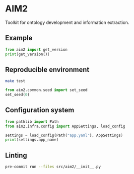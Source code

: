 # AIM2

Toolkit for ontology development and information extraction.

## Example
```python
from aim2 import get_version
print(get_version())
```

## Reproducible environment
```bash
make test
```
```python
from aim2.common.seed import set_seed
set_seed(0)
```

## Configuration system
```python
from pathlib import Path
from aim2.infra.config import AppSettings, load_config

settings = load_config(Path("app.yaml"), AppSettings)
print(settings.app_name)
```

## Linting
```bash
pre-commit run --files src/aim2/__init__.py
```
